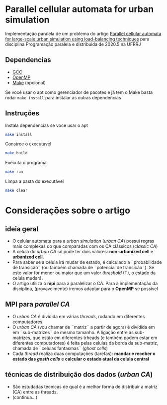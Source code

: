 # Parallel cellular automata for urban simulation
Implementação paralela de um problema do artigo [Parallel cellular automata for large-scale urban
simulation using load-balancing techniques](https://www.tandfonline.com/doi/full/10.1080/13658810903107464) para disciplina Programação paralela e distribuida de 2020.5 na UFRRJ

## Dependencias
- [GCC](gcc.gnu.org)
- [OpenMP](openmp.org)
- [Make](gnu.org/software/make) (opcional)

Se você usar o apt como gerenciador de pacotes e já tem o Make basta rodar `make install` para instalar as outras dependencias

## Instruções
Instala dependencias se voce usar o apt
```bash
make install
```

Constroe o executavel
```bash
make build
```
Executa o programa
```bash
make run
```
Limpa a pasta do executável
```bash
make clear
```

# Considerações sobre o artigo

## ideia geral
* O celular automata para a _urban simulation_ (_urban CA_) possui regras mais complexas do que comparadas com os CA clássicos (_classic CA_)
* A celula do _urban CA_ só pode ter dois valores: **non-urbanized cell** e **urbanized cell**.
* Para saber se a celula irá mudar de estado, é calculado a ¨probabilidade de transição¨ (ou também chamada de ¨potencial de transição¨). Se este valor for menor ou maior que um valor _threshold_ (T), o estado da celula mudará.
* O artigo utiliza o **mpi** para a paralelizar o CA. Para a implementação da disciplina, (provavelmente) iremos adaptar para o **OpenMP** se possível

## MPI para _parallel CA_
* O _urban CA_ é dividida em várias _threads_, rodando em diferentes computadores.
* O _urban CA_ (vou chamar de ¨matriz¨ a partir de agora) é divídida em em ¨sub-matrizes¨ de mesmo tamanho. A ligação entre as sub-matrizes, que estão em diferentes trheads (e também podem estar em diferentes computadores) é feita pelas celulas da borda da sub-matriz, chamada de ¨celulas fantasmas¨ (_ghost cells_)
* Cada _thread_ realiza duas computações (tarefas): **mandar e receber o estado das _gosth cells_** e **calcular o estado atual da celula central**

## técnicas de distribuição dos dados (_urban CA_)
* São estudadas técnicas de qual é a melhor forma de distribuir a matriz (CA) entre as threads.
* (continua...)